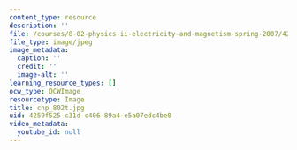 ```yaml
---
content_type: resource
description: ''
file: /courses/8-02-physics-ii-electricity-and-magnetism-spring-2007/4259f525c31dc40689a4e5a07edc4be0_chp_802t.jpg
file_type: image/jpeg
image_metadata:
  caption: ''
  credit: ''
  image-alt: ''
learning_resource_types: []
ocw_type: OCWImage
resourcetype: Image
title: chp_802t.jpg
uid: 4259f525-c31d-c406-89a4-e5a07edc4be0
video_metadata:
  youtube_id: null
---
```

